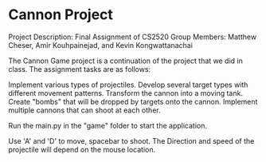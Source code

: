 # Cannon Project

Project Description:
Final Assignment of CS2520 Group Members: Matthew Cheser, Amir Kouhpainejad, and Kevin Kongwattanachai



The Cannon Game project is a continuation of the project that we did in class. The assignment tasks are as follows:

Implement various types of projectiles.
Develop several target types with different movement patterns.
Transform the cannon into a moving tank.
Create "bombs" that will be dropped by targets onto the cannon.
Implement multiple cannons that can shoot at each other.


Run the main.py in the "game" folder to start the application.

Use 'A' and 'D' to move, spacebar to shoot. 
The Direction and speed of the projectile will depend on the mouse location.
